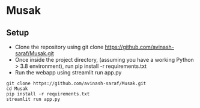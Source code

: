 # Musak

## Setup 
 - Clone the repository using git clone https://github.com/avinash-saraf/Musak.git
 - Once inside the project directory, (assuming you have a working Python > 3.8 environment), run pip install -r requirements.txt
 - Run the webapp using streamlit run app.py

  ```
  git clone https://github.com/avinash-saraf/Musak.git
  cd Musak
  pip install -r requirements.txt
  streamlit run app.py
  ```